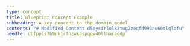 ```yaml
---
type: concept
title: Blueprint Concept Example
subheading: A key concept to the domain model
contents: "# Modified Content d5eysirlolk3tug2zoqfd993nu60tlqlofu"
needle: dbfppis7h9rk1rfhzwkaspqqv40llharaddp
---
```


